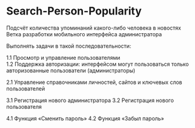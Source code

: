 # Search-Person-Popularity
Подсчёт количества упоминаний какого-либо человека в новостях<br>
Ветка разработки мобильного интерфейса администратора

Выполнять задачи в такой последовательности:

1.1 Просмотр и управление пользователями<br>
1.2 Поддержка авторизации: интерфейсом могут пользоваться только авторизованные пользователи (администраторы)

2.1 Управление справочниками личностей, сайтов и ключевых слов пользователей

3.1 Регистрация нового администратора
3.2 Регистрация нового пользователя

4.1 Функция «Сменить пароль»
4.2 Функция «Забыл пароль»
